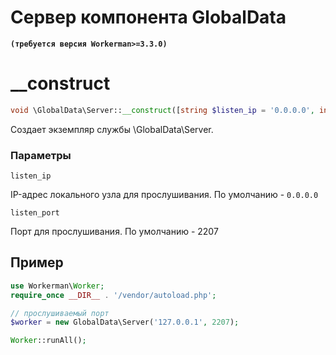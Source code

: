 # Сервер компонента GlobalData

**``` (требуется версия Workerman>=3.3.0) ```**

# __construct
```php
void \GlobalData\Server::__construct([string $listen_ip = '0.0.0.0', int $listen_port = 2207])
```

Создает экземпляр службы \GlobalData\Server.

### Параметры
 ``` listen_ip ```

IP-адрес локального узла для прослушивания. По умолчанию - ```0.0.0.0```

 ``` listen_port ```

Порт для прослушивания. По умолчанию - 2207

## Пример
```php
use Workerman\Worker;
require_once __DIR__ . '/vendor/autoload.php';

// прослушиваемый порт
$worker = new GlobalData\Server('127.0.0.1', 2207);

Worker::runAll();
```
